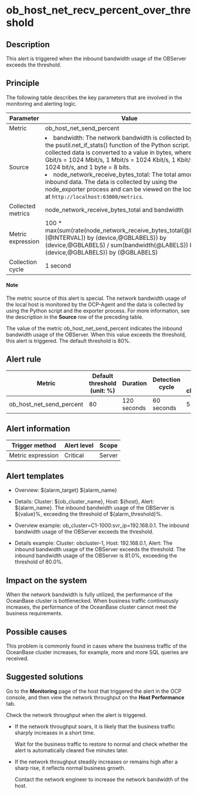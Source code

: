 ob_host_net_recv_percent_over_threshold
============================================================

**Description**
------------------------------------

This alert is triggered when the inbound bandwidth usage of the OBServer exceeds the threshold.

Principle
------------------------------

The following table describes the key parameters that are involved in the monitoring and alerting logic.

|     Parameter     |                                                                                                                                                                                                                                                                                 Value                                                                                                                                                                                                                                                                                  |
|-------------------|------------------------------------------------------------------------------------------------------------------------------------------------------------------------------------------------------------------------------------------------------------------------------------------------------------------------------------------------------------------------------------------------------------------------------------------------------------------------------------------------------------------------------------------------------------------------|
| Metric            | ob_host_net_send_percent                                                                                                                                                                                                                                                                                                                                                                                                                                                                                                                                               |
| Source            | <li> bandwidth: The network bandwidth is collected by using the psutil.net_if_stats() function of the Python script. The collected data is converted to a value in bytes, where 1 Gbit/s = 1024 Mbit/s, 1 Mbit/s = 1024 Kbit/s, 1 Kbit/s = 1024 bit/s, and 1 byte = 8 bits.   </li><li> node_network_receive_bytes_total: The total amount of inbound data. The data is collected by using the node_exporter process and can be viewed on the local host at `http://localhost:63000/metrics`.  </li>  |
| Collected metrics | node_network_receive_bytes_total and bandwidth                                                                                                                                                                                                                                                                                                                                                                                                                                                                                                                         |
| Metric expression | 100 \* max(sum(rate(node_network_receive_bytes_total{@LABELS}\[@INTERVAL\]) by (device,@GBLABELS)) by (device,@GBLABELS) / sum(bandwidth{@LABELS}) by (device,@GBLABELS)) by (@GBLABELS)                                                                                                                                                                                                                                                                                                                                                                               |
| Collection cycle  | 1 second                                                                                                                                                                                                                                                                                                                                                                                                                                                                                                                                                               |

  <main id="notice" type='explain'>
    <h4>Note</h4>
    <p>The metric source of this alert is special. The network bandwidth usage of the local host is monitored by the OCP-Agent and the data is collected by using the Python script and the exporter process. For more information, see the description in the <strong>Source</strong> row of the preceding table.</p>
  </main>

The value of the metric ob_host_net_send_percent indicates the inbound bandwidth usage of the OBServer. When this value exceeds the threshold, this alert is triggered. The default threshold is 80%.

**Alert rule**
-----------------------------------

|          Metric          | Default threshold (unit: %) |  Duration   | Detection cycle | Time before clearance |
|--------------------------|-----------------------------|-------------|-----------------|-----------------------|
| ob_host_net_send_percent | 80                          | 120 seconds | 60 seconds      | 5 minutes             |

**Alert information**
------------------------------------------

|  Trigger method   | Alert level | Scope  |
|-------------------|-------------|--------|
| Metric expression | Critical    | Server |

**Alert templates**
----------------------------------------

* Overview: ${alarm_target} ${alarm_name}

* Details: Cluster: ${ob_cluster_name}, Host: ${host}, Alert: ${alarm_name}. The inbound bandwidth usage of the OBServer is ${value}%, exceeding the threshold of ${alarm_threshold}%.

* Overview example: ob_cluster=C1-1000:svr_ip=192.168.0.1. The inbound bandwidth usage of the OBServer exceeds the threshold.

* Details example: Cluster: obcluster-1, Host: 192.168.0.1, Alert: The inbound bandwidth usage of the OBServer exceeds the threshold. The inbound bandwidth usage of the OBServer is 81.0%, exceeding the threshold of 80.0%.

**Impact on the system**
---------------------------------------------

When the network bandwidth is fully utilized, the performance of the OceanBase cluster is bottlenecked. When business traffic continuously increases, the performance of the OceanBase cluster cannot meet the business requirements.

**Possible causes**
----------------------------------------

This problem is commonly found in cases where the business traffic of the OceanBase cluster increases, for example, more and more SQL queries are received.

Suggested solutions
----------------------------------------

Go to the **Monitoring** page of the host that triggered the alert in the OCP console, and then view the network throughput on the **Host Performance** tab.

Check the network throughput when the alert is triggered.

* If the network throughput soars, it is likely that the business traffic sharply increases in a short time.

  Wait for the business traffic to restore to normal and check whether the alert is automatically cleared five minutes later.
  
* If the network throughput steadily increases or remains high after a sharp rise, it reflects normal business growth.

  Contact the network engineer to increase the network bandwidth of the host.
  